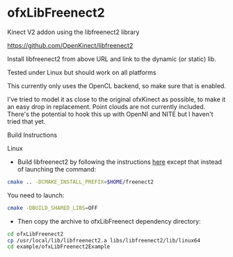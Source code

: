 # ofxLibFreenect2
Kinect V2 addon using the libfreenect2 library

https://github.com/OpenKinect/libfreenect2

Install libfreenect2 from above URL and link to the dynamic (or static) lib.

Tested under Linux but should work on all platforms

This currently only uses the OpenCL backend, so make sure that is enabled.

I've tried to model it as close to the original ofxKinect as possible, to make it an easy drop in replacement. Point clouds are not currently included. There's the potential to hook this up with OpenNI and NITE but I haven't tried that yet.

Build Instructions

Linux


- Build libfreenect2 by following the instructions [here](https://github.com/OpenKinect/libfreenect2#linux) except that instead of launching the command:
```bash
cmake .. -DCMAKE_INSTALL_PREFIX=$HOME/freenect2
```
You need to launch:
```bash
cmake -DBUILD_SHARED_LIBS=OFF
```
- Then copy the archive to ofxLibFreenect dependency directory:
```bash
cd ofxLibFreenect2
cp /usr/local/lib/libfreenect2.a libs/libfreenect2/lib/linux64
cd example/ofxLibFreenect2Example
```





